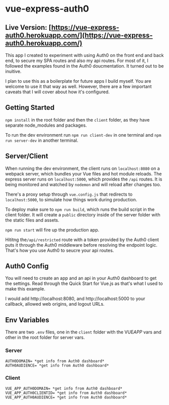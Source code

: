 # vue-express-auth0

## Live Version: [https://vue-express-auth0.herokuapp.com/](https://vue-express-auth0.herokuapp.com/)

This app I created to experiment with using Auth0 on the front end and back end, to secure my SPA routes and also my api routes. For most of it, I followed the examples found in the Auth0 doucmentation. It turned out to be inuitive.

I plan to use this as a boilerplate for future apps I build myself. You are welcome to use it that way as well. However, there are a few important caveats that I will cover about how it's configured.

## Getting Started

`npm install` in the root folder and then the `client` folder, as they have separate node_modules and packages.

To run the dev environment run `npm run client-dev` in one terminal and `npm run server-dev` in another terminal.

## Server/Client

When running the dev environment, the client runs on `localhost:8080` on a webpack server, which bundles your Vue files and hot module reloads. The express server runs on `localhost:5000`, which provides the `/api` routes. It is being monitored and watched by `nodemon` and will reload after changes too.

There's a proxy setup through `vue.config.js` that redirects to `localhost:5000`, to simulate how things work during production.

To deploy make sure to `npm run build`, which runs the build script in the client folder. It will create a `public` directory inside of the server folder with the static files and assets.

`npm run start` will fire up the production app.

Hititng the`/api/restricted` route with a token provided by the Auth0 client puts it through the Auth0 middleware before resolving the endpoint logic. That's how you use Auth0 to seucre your api routes.

## Auth0 Config

You will need to create an app and an api in your Auth0 dashboard to get the settings. Read through the Quick Start for Vue.js as that's what I used to make this example.

I would add http://localhost:8080, and http://localhost:5000 to your callback, allowed web origins, and logout URLs.

## Env Variables

There are two `.env` files, one in the `client` folder with the VUE*APP* vars and other in the root folder for server vars.

### Server

```
AUTH0DOMAIN= *get info from Auth0 dashboard*
AUTH0AUDIENCE= *get info from Auth0 dashboard*
```

### Client

```
VUE_APP_AUTH0DOMAIN= *get info from Auth0 dashboard*
VUE_APP_AUTH0CLIENTID= *get info from Auth0 dashboard*
VUE_APP_AUTH0AUDIENCE= *get info from Auth0 dashboard*
```

